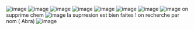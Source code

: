 ![image](https://github.com/Reusayoub/TP3/assets/118600985/a41e6b27-6ead-4548-883e-55502f040c40)
![image](https://github.com/Reusayoub/TP3/assets/118600985/e434f714-cad4-42f2-b45b-9bb6302ddc77)
![image](https://github.com/Reusayoub/TP3/assets/118600985/92bbe0ff-f01c-4ef8-9993-acbc0673ad5d)
![image](https://github.com/Reusayoub/TP3/assets/118600985/1f56a47e-74a5-4bfc-9b54-9de4e2e92418)
![image](https://github.com/Reusayoub/TP3/assets/118600985/a0849ba3-01ed-4dda-95c6-f373078b6381)
![image](https://github.com/Reusayoub/TP3/assets/118600985/955a6b1f-2e9c-4b6f-b3f5-a25a37549d01)
![image](https://github.com/Reusayoub/TP3/assets/118600985/92704117-fe9e-440d-a615-acf8c628b493)
![image](https://github.com/Reusayoub/TP3/assets/118600985/5bf87c13-e444-46f8-b8df-256a61a14451)
on supprime chem
![image](https://github.com/Reusayoub/TP3/assets/118600985/757268c7-62a4-41dd-b063-1482e3c28f0d)
la suprresion est bien faites !
on recherche par nom ( Abra)
![image](https://github.com/Reusayoub/TP3/assets/118600985/ca58bc0e-d81c-443a-b565-9ce90127a8ec)




